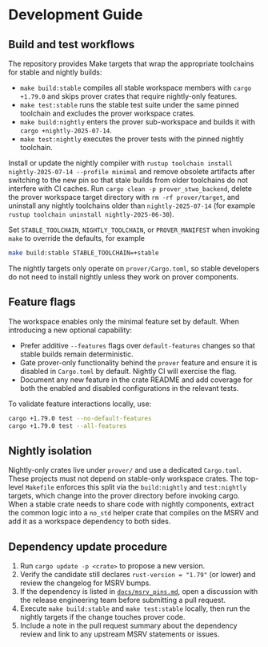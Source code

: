 # Development Guide

## Build and test workflows

The repository provides Make targets that wrap the appropriate toolchains for
stable and nightly builds:

- `make build:stable` compiles all stable workspace members with `cargo +1.79.0`
  and skips prover crates that require nightly-only features.
- `make test:stable` runs the stable test suite under the same pinned toolchain
  and excludes the prover workspace crates.
- `make build:nightly` enters the prover sub-workspace and builds it with
  `cargo +nightly-2025-07-14`.
- `make test:nightly` executes the prover tests with the pinned nightly toolchain.

Install or update the nightly compiler with `rustup toolchain install nightly-2025-07-14 --profile minimal` and remove obsolete
artifacts after switching to the new pin so that stale builds from older toolchains do not interfere with CI caches. Run
`cargo clean -p prover_stwo_backend`, delete the prover workspace target directory with `rm -rf prover/target`, and uninstall any
nightly toolchains older than `nightly-2025-07-14` (for example `rustup toolchain uninstall nightly-2025-06-30`).

Set `STABLE_TOOLCHAIN`, `NIGHTLY_TOOLCHAIN`, or `PROVER_MANIFEST` when invoking
`make` to override the defaults, for example

```sh
make build:stable STABLE_TOOLCHAIN=+stable
```

The nightly targets only operate on `prover/Cargo.toml`, so stable developers do
not need to install nightly unless they work on prover components.

## Feature flags

The workspace enables only the minimal feature set by default. When introducing a
new optional capability:

- Prefer additive `--features` flags over `default-features` changes so that
  stable builds remain deterministic.
- Gate prover-only functionality behind the `prover` feature and ensure it is
  disabled in `Cargo.toml` by default. Nightly CI will exercise the flag.
- Document any new feature in the crate README and add coverage for both the
  enabled and disabled configurations in the relevant tests.

To validate feature interactions locally, use:

```sh
cargo +1.79.0 test --no-default-features
cargo +1.79.0 test --all-features
```

## Nightly isolation

Nightly-only crates live under `prover/` and use a dedicated `Cargo.toml`. These
projects must not depend on stable-only workspace crates. The top-level
`Makefile` enforces this split via the `build:nightly` and `test:nightly`
targets, which change into the prover directory before invoking cargo. When a
stable crate needs to share code with nightly components, extract the common
logic into a `no_std` helper crate that compiles on the MSRV and add it as a
workspace dependency to both sides.

## Dependency update procedure

1. Run `cargo update -p <crate>` to propose a new version.
2. Verify the candidate still declares `rust-version = "1.79"` (or lower) and
   review the changelog for MSRV bumps.
3. If the dependency is listed in [`docs/msrv_pins.md`](./msrv_pins.md), open a
   discussion with the release engineering team before submitting a pull request.
4. Execute `make build:stable` and `make test:stable` locally, then run the
   nightly targets if the change touches prover code.
5. Include a note in the pull request summary about the dependency review and
   link to any upstream MSRV statements or issues.
